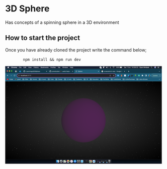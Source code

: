 # 3D Sphere

Has concepts of a spinning sphere in a 3D environment

## How to start the project

Once you have already cloned the project write the command below;

            npm install && npm run dev

<img src="./src/assets/sphere.png">
